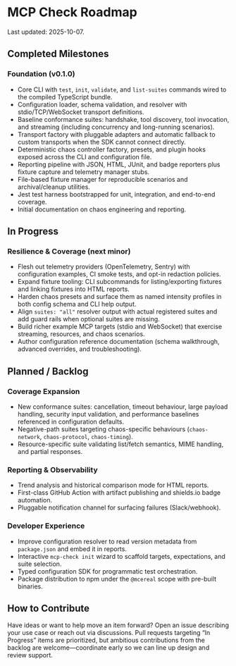 # MCP Check Roadmap

Last updated: 2025-10-07.

## Completed Milestones

### Foundation (v0.1.0)
- Core CLI with `test`, `init`, `validate`, and `list-suites` commands wired to the compiled TypeScript bundle.
- Configuration loader, schema validation, and resolver with stdio/TCP/WebSocket transport definitions.
- Baseline conformance suites: handshake, tool discovery, tool invocation, and streaming (including concurrency and long-running scenarios).
- Transport factory with pluggable adapters and automatic fallback to custom transports when the SDK cannot connect directly.
- Deterministic chaos controller factory, presets, and plugin hooks exposed across the CLI and configuration file.
- Reporting pipeline with JSON, HTML, JUnit, and badge reporters plus fixture capture and telemetry manager stubs.
- File-based fixture manager for reproducible scenarios and archival/cleanup utilities.
- Jest test harness bootstrapped for unit, integration, and end-to-end coverage.
- Initial documentation on chaos engineering and reporting.

## In Progress

### Resilience & Coverage (next minor)
- Flesh out telemetry providers (OpenTelemetry, Sentry) with configuration examples, CI smoke tests, and opt-in redaction policies.
- Expand fixture tooling: CLI subcommands for listing/exporting fixtures and linking fixtures into HTML reports.
- Harden chaos presets and surface them as named intensity profiles in both config schema and CLI help output.
- Align `suites: "all"` resolver output with actual registered suites and add guard rails when optional suites are missing.
- Build richer example MCP targets (stdio and WebSocket) that exercise streaming, resources, and chaos scenarios.
- Author configuration reference documentation (schema walkthrough, advanced overrides, and troubleshooting).

## Planned / Backlog

### Coverage Expansion
- New conformance suites: cancellation, timeout behaviour, large payload handling, security input validation, and performance baselines referenced in configuration defaults.
- Negative-path suites targeting chaos-specific behaviours (`chaos-network`, `chaos-protocol`, `chaos-timing`).
- Resource-specific suite validating list/fetch semantics, MIME handling, and partial responses.

### Reporting & Observability
- Trend analysis and historical comparison mode for HTML reports.
- First-class GitHub Action with artifact publishing and shields.io badge automation.
- Pluggable notification channel for surfacing failures (Slack/webhook).

### Developer Experience
- Improve configuration resolver to read version metadata from `package.json` and embed it in reports.
- Interactive `mcp-check init` wizard to scaffold targets, expectations, and suite selection.
- Typed configuration SDK for programmatic test orchestration.
- Package distribution to npm under the `@mcereal` scope with pre-built binaries.

## How to Contribute

Have ideas or want to help move an item forward? Open an issue describing your use case or reach out via discussions. Pull requests targeting “In Progress” items are prioritized, but ambitious contributions from the backlog are welcome—coordinate early so we can line up design and review support.
